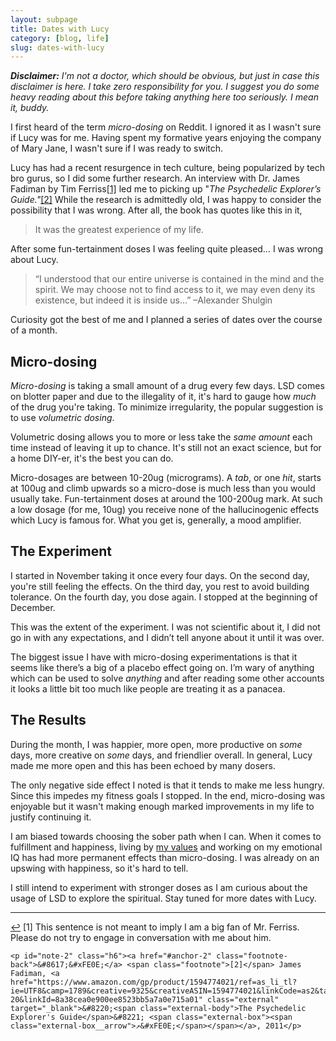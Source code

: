 ```yaml
---
layout: subpage
title: Dates with Lucy
category: [blog, life]
slug: dates-with-lucy
---
```

_**Disclaimer:** I'm not a doctor, which should be obvious, but just in case this disclaimer is here. I take zero responsibility for you. I suggest you do some heavy reading about this before taking anything here too seriously. I mean it, buddy._

I first heard of the term _micro-dosing_ on Reddit. I ignored it as I wasn't sure if Lucy was for me. Having spent my formative years enjoying the company of Mary Jane, I wasn't sure if I was ready to switch.

Lucy has had a recent resurgence in tech culture, being popularized by tech bro gurus, so I did some further research. An interview with Dr. James Fadiman by Tim Ferriss<a id="anchor-1" href="#note-1" class="fieldnotes-anchor">[1]</a> led me to picking up "_The Psychedelic Explorer’s Guide."_<a id="anchor-2" href="#note-2" class="fieldnotes-anchor">[2]</a> While the research is admittedly old, I was happy to consider the possibility that I was wrong. After all, the book has quotes like this in it,

> It was the greatest experience of my life.

After some fun-tertainment doses I was feeling quite pleased… I was wrong about Lucy. 

> “I understood that our entire universe is contained in the mind and the spirit. We may choose not to find access to it, we may even deny its existence, but indeed it is inside us…”
> –Alexander Shulgin

Curiosity got the best of me and I planned a series of dates over the course of a month.

## Micro-dosing

_Micro-dosing_ is taking a small amount of a drug every few days. LSD comes on blotter paper and due to the illegality of it, it's hard to gauge how _much_ of the drug you're taking. To minimize irregularity, the popular suggestion is to use _volumetric dosing_.

Volumetric dosing allows you to more or less take the _same amount_ each time instead of leaving it up to chance. It's still not an exact science, but for a home DIY-er, it's the best you can do.

Micro-dosages are between 10-20ug (micrograms). A _tab_, or one _hit_, starts at 100ug and climb upwards so a micro-dose is much less than you would usually take. Fun-tertainment doses at around the 100-200ug mark. At such a low dosage (for me, 10ug) you receive none of the hallucinogenic effects which Lucy is famous for. What you get is, generally, a mood amplifier.

## The Experiment

I started in November taking it once every four days. On the second day, you're still feeling the effects. On the third day, you rest to avoid building tolerance. On the fourth day, you dose again. I stopped at the beginning of December.

This was the extent of the experiment. I was not scientific about it, I did not go in with any expectations, and I didn’t tell anyone about it until it was over.

The biggest issue I have with micro-dosing experimentations is that it seems like there’s a big of a placebo effect going on. I’m wary of anything which can be used to solve _anything_ and after reading some other accounts it looks a little bit too much like people are treating it as a panacea. 

## The Results

During the month, I was happier, more open, more productive on _some_ days, more creative on _some_ days, and friendlier overall. In general, Lucy made me more open and this has been echoed by many dosers.

The only negative side effect I noted is that it tends to make me less hungry. Since this impedes my fitness goals I stopped. In the end, micro-dosing was enjoyable but it wasn't making enough marked improvements in my life to justify continuing it.

I am biased towards choosing the sober path when I can. When it comes to fulfillment and happiness, living by [my values](http://helentran.com/carving-a-life) and working on my emotional IQ has had more permanent effects than micro-dosing. I was already on an upswing with happiness, so it's hard to tell.

I still intend to experiment with stronger doses as I am curious about the usage of LSD to explore the spiritual. Stay tuned for more dates with Lucy.

<hr class="small">

<div class="fieldnotes">
    <p id="note-1" class="h6"><a href="#anchor-1" class="footnote-back">&#8617;&#xFE0E;</a> <span class="footnote">[1]</span> This sentence is not meant to imply I am a big fan of Mr. Ferriss. Please do not try to engage in conversation with me about him.</p>

    <p id="note-2" class="h6"><a href="#anchor-2" class="footnote-back">&#8617;&#xFE0E;</a> <span class="footnote">[2]</span> James Fadiman, <a href="https://www.amazon.com/gp/product/1594774021/ref=as_li_tl?ie=UTF8&camp=1789&creative=9325&creativeASIN=1594774021&linkCode=as2&tag=heltraprodes-20&linkId=8a38cea0e900ee8523bb5a7a0e715a01" class="external" target="_blank">&#8220;<span class="external-body">The Psychedelic Explorer's Guide</span>&#8221; <span class="external-box"><span class="external-box__arrow">↗&#xFE0E;</span></span></a>, 2011</p>
</div>
